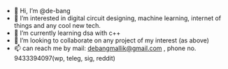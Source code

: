 - 👋 Hi, I’m @de-bang
- 👀 I’m interested in digital circuit designing, machine learning, internet of things and any cool new tech.
- 🌱 I’m currently learning dsa with c++
- 💞️ I’m looking to collaborate on any project of my interest (as above)
- 📫 can reach me by mail: debangmallik@gmail.com , phone no. 9433394097(wp, teleg, sig, reddit)

